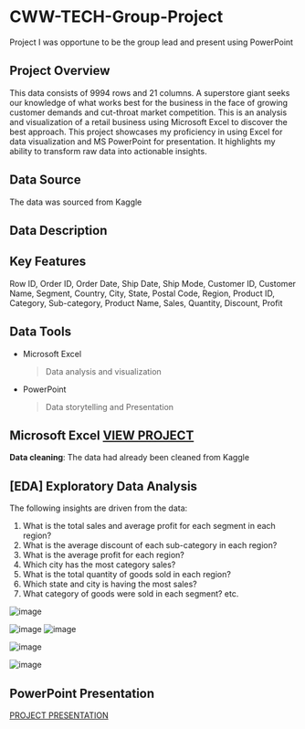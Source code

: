 # CWW-TECH-Group-Project
Project I was opportune to be the group lead and present using PowerPoint

## Project Overview
This data consists of 9994 rows and 21 columns. A superstore giant seeks our knowledge of what works best for the business in the face of growing customer demands and cut-throat market competition. This is an analysis and visualization of a retail business using Microsoft Excel to discover the best approach. This project showcases my proficiency in using Excel for data visualization and MS PowerPoint for presentation. It highlights my ability to transform raw data into actionable insights.



## Data Source
The data was sourced from Kaggle

## Data Description


## Key Features
Row ID, Order ID, Order Date, Ship Date, Ship Mode, Customer ID, Customer Name, Segment, Country, City, State, Postal Code, Region, Product ID, Category, Sub-category, Product Name, Sales, Quantity, Discount, Profit

## Data Tools
* Microsoft Excel
  > Data analysis and visualization
* PowerPoint
  > Data storytelling and Presentation


## Microsoft Excel [VIEW PROJECT](https://us.docworkspace.com/d/sIE6eupNZg--MuwY)

**Data cleaning**: The data had already been cleaned from Kaggle

## [EDA] Exploratory Data Analysis
The following insights are driven from the data:
1. What is the total sales and average profit for each segment in each region?
2. What is the average discount of each sub-category in each region?
3. What is the average profit for each region?
4. Which city has the most category sales?
5. What is the total quantity of goods sold in each region?
6. Which state and city is having the most sales?
7. What category of goods were sold in each segment? etc.


 ![image](https://github.com/user-attachments/assets/7e5e0379-e370-4aad-9369-ed7c88cf34cc)

	
![image](https://github.com/user-attachments/assets/5717b473-21c0-41d5-968f-4b7bdb9b114a)
![image](https://github.com/user-attachments/assets/ce54cf7b-9339-4ab8-b7c3-be572fb91c2b)


 ![image](https://github.com/user-attachments/assets/992c1689-9309-4854-84f3-5d6ab08db4ff)


 ![image](https://github.com/user-attachments/assets/9ff802b8-e3e2-40cb-be6f-16738e5fbdd1)



## PowerPoint Presentation

[PROJECT PRESENTATION](https://us.docworkspace.com/d/sIDaeupNZ4YrntQY)

